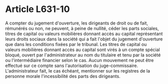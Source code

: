 # Article L631-10

A compter du jugement d'ouverture, les dirigeants de droit ou de fait, rémunérés ou non, ne peuvent, à peine de nullité, céder les parts sociales, titres de capital ou valeurs mobilières donnant accès au capital représentant leurs droits sociaux dans la société qui a fait l'objet du jugement d'ouverture que dans les conditions fixées par le tribunal.   Les titres de capital ou valeurs mobilières donnant accès au capital sont virés à un compte spécial bloqué, ouvert par l'administrateur au nom du titulaire et tenu par la société ou l'intermédiaire financier selon le cas. Aucun mouvement ne peut être effectué sur ce compte sans l'autorisation du juge-commissaire.   L'administrateur fait, le cas échéant, mentionner sur les registres de la personne morale l'incessibilité des parts des dirigeants.